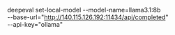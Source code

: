 deepeval set-local-model --model-name=llama3.1:8b \
    --base-url="http://140.115.126.192:11434/api/completed" \
    --api-key="ollama"